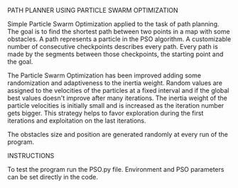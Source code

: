 PATH PLANNER USING PARTICLE SWARM OPTIMIZATION

Simple Particle Swarm Optimization applied to the task of path planning.
The goal is to find the shortest path between two points in a map with some obstacles.
A path represents a particle in the PSO algorithm. A customizable number of consecutive checkpoints describes every path. Every path is made by the segments between those checkpoints, the starting point and the goal.

The Particle Swarm Optimization has been improved adding some randomization and adaptiveness to the inertia weight.
Random values are assigned to the velocities of the particles at a fixed interval and if the global best values doesn't improve after many iterations.
The inertia weight of the particle velocities is initially small and is increased as the iteration number gets bigger.
This strategy helps to favor exploration during the first iterations and exploitation on the last iterations.

The obstacles size and position are generated randomly at every run of the program.


INSTRUCTIONS

To test the program run the PSO.py file.
Environment and PSO parameters can be set directly in the code.